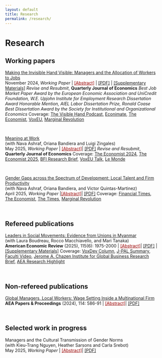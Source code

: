 ```yaml
---
layout: default
title: Research
permalink: /research/
---
```


# Research

## Working papers

<a href="/assets/files/Minni_JMP.pdf" target="_blank" rel="noopener noreferrer">Making the Invisible Hand Visible: Managers and the Allocation of Workers to Jobs</a> <br>
November 2024, *Working Paper* |  <a href="#" class="toggle-abstract" data-target="abstract-1" style="text-decoration: underline; color: #990000;">[Abstract]</a> | <a href="/assets/files/Minni_JMP.pdf" target="_blank" rel="noopener noreferrer">[PDF]</a> | <a href="/assets/files/Minni_Managers_Supplementary.pdf" target="_blank" rel="noopener noreferrer">[Supplementary Materials]</a>
*Revise and Resubmit*, **Quarterly Journal of Economics**
*Best Job Market Paper Award by the European Economic Association and UniCredit Foundation, W.E. Upjohn Institute for Employment Research Dissertation Award Honorable Mention, AIEL Labor Dissertation Prize, Ronald Coase Best Dissertation Award by the Society for Institutional and Organizational Economics*
Coverage: <a href="https://www.thevisiblehand.uk/episodes/episode-54" target="_blank" rel="noopener noreferrer">The Visible Hand Podcast</a>, <a href="https://www.youtube.com/watch?v=83ivIJCi2bQ&feature=youtu.be" target="_blank" rel="noopener noreferrer">Econimate</a>, <a href="https://www.economist.com/business/2024/03/21/the-secret-to-career-success-may-well-be-off-to-the-side" target="_blank" rel="noopener noreferrer">The Economist</a>,  <a href="https://cepr.org/voxeu/columns/good-managers-better-matches-job-allocation-effects-worker-productivity" target="_blank" rel="noopener noreferrer">VoxEU</a>, <a href="https://marginalrevolution.com/marginalrevolution/2025/06/the-value-of-good-management-and-also-talent-allocation.html?utm_source=rss&utm_medium=rss&utm_campaign=the-value-of-good-management-and-also-talent-allocation" target="_blank" rel="noopener noreferrer">Marginal Revolution</a> 

<div id="abstract-1" style="display: none; margin-top: 10px;">
 <em>Abstract:</em> Why do managers matter for firm performance? This paper provides evidence of the critical role of managers in matching workers to jobs within the firm using the universe of personnel records from a large multinational firm. The data covers 200,000 white-collar workers and 30,000 managers over 10 years in 100 countries. I identify good managers as the top 30% by their speed of promotion and leverage exogenous variation induced by the rotation of managers across teams. I find that good managers cause workers to reallocate within the firm through lateral and vertical transfers. This leads to large and persistent gains in workers’ career progression and productivity. Seven years after the manager transition, workers earn 30% more and perform better on objective performance measures. My results imply that the visible hands of managers match workers’ specific skills to specialized jobs, leading to an improvement in the productivity of existing workers that outlasts the managers’ time at the firm.
 </div>
<br>

<a href="/assets/files/ABMZ MeaningatWork2025.pdf" target="_blank" rel="noopener noreferrer">Meaning at Work </a> <br>
(with Nava Ashraf, Oriana Bandiera and Luigi Zingales)  
May 2025, *Working Paper* | <a href="#" class="toggle-abstract" data-target="abstract-4" style="text-decoration: underline; color: #990000;">[Abstract]</a>| <a href="/assets/files/ABMZ MeaningatWork2025.pdf" target="_blank" rel="noopener noreferrer">[PDF]</a>
*Revise and Resubmit*, **Quarterly Journal of Economics**
Coverage: 
<a href="https://www.economist.com/business/2024/12/05/how-to-inspire-people" target="_blank" rel="noopener noreferrer">The Economist 2024</a>, <a href="https://www.economist.com/business/2025/02/13/how-to-get-people-to-resign" target="_blank" rel="noopener noreferrer">The Economist 2025</a>, <a href="https://bfi.uchicago.edu/insights/meaning-at-work/" target="_blank" rel="noopener noreferrer">BFI Research Brief</a>, <a href="https://cepr.org/multimedia/finding-meaning-work" target="_blank" rel="noopener noreferrer">VoxEU Talk</a>, <a href="https://www.lemonde.fr/idees/article/2025/07/02/l-amelioration-des-conditions-de-travail-pourrait-contribuer-a-l-equilibre-des-caisses-de-retraite_6617358_3232.html?search-type=classic&ise_click_rank=1" target="_blank" rel="noopener noreferrer">Le Monde</a>  


<div id="abstract-4" style="display: none; margin-top: 10px;">
<em>Abstract:</em>  We evaluate a firm’s unusual, worker-centered, solution to the agency problem: enabling employees to reduce the cost of effort rather than pushing them with performance rewards. We randomize the roll-out of the firm’s “Discover Your Purpose” intervention among 2,976 white-collar employees and evaluate their outcomes over two years. We find that performance increases because the low performers either leave the firm or improve in their current jobs. The trade-off between meaning and pay flattens as those with low meaning and high pay leave the firm. Treatment also reshapes stated priorities and reduces gender gaps in preferences and behaviors, including uptake of parental leave. A cost-benefit analysis reveals high returns that are shared between the firm and the employees through higher bonuses. Finally, we show that observational data obscure these gains, causing firms to underestimate the intervention’s true value.
</div>
<br>

<a href="/assets/files/ABMQ Gaps.pdf" target="_blank" rel="noopener noreferrer">Gender Gaps across the Spectrum of Development: Local Talent and Firm Productivity</a> <br>
(with Nava Ashraf, Oriana Bandiera, and Victor Quintas-Martinez)  
April 2025, *Working Paper* |<a href="#" class="toggle-abstract" data-target="abstract-3" style="text-decoration: underline; color: #990000;">[Abstract]</a>| <a href="/assets/files/ABMQ Gaps.pdf" target="_blank" rel="noopener noreferrer">[PDF]</a>
Coverage:  <a href="https://www.ft.com/content/83751e6c-544c-4a16-851a-e05f18506afa" target="_blank" rel="noopener noreferrer">Financial Times</a>, <a href="https://www.economist.com/britain/2022/06/30/british-child-care-is-expensive" target="_blank" rel="noopener noreferrer">The Economist</a>, <a href="https://www.thetimes.com/business-money/economics/article/a-man-cant-fix-childcare-only-a-woman-can-n7lj9nn0p?region=global" target="_blank" rel="noopener noreferrer">The Times</a>,  <a href="https://marginalrevolution.com/marginalrevolution/2023/05/gender-roles-and-the-misallocation-of-labour-across-countries.html" target="_blank" rel="noopener noreferrer">Marginal Revolution</a> 


<div id="abstract-3" style="display: none; margin-top: 10px;">
<em>Abstract:</em> We ask whether the gendered division of work affects firm productivity across the spectrum of economic development. Personnel records of over 100,000 individuals hired by a global firm that operates in 100 countries reveal that female employee performance is higher where women are underrepresented in the candidate pool.  This implies productivity gains from hiring more women, but realizing them would require increasing women's pay relative to men. The findings highlight how unequal gender norms in local labor markets create an equity-efficiency trade-off inside the firm, particularly in low-income countries with conservative gender norms.
</div>
<br>


## Refereed publications
<a href="https://www.aeaweb.org/articles?id=10.1257/aer.20230758&from=f" target="_blank" rel="noopener noreferrer">Leaders in Social Movements: Evidence from Unions in Myanmar</a> <br>
(with Laura Boudreau, Rocco Macchiavello, and Mari Tanaka)  
**American Economic Review** (2025), 115(6): 1975-2000 | <a href="#" class="toggle-abstract" data-target="abstract-2" style="text-decoration: underline; color: #990000;">[Abstract]</a>| <a href="/assets/files/BMMT_UnionLeaders.pdf" target="_blank" rel="noopener noreferrer">[PDF]</a> | <a href="/assets/files/BMMT_UnionLeaders_SupMat.pdf" target="_blank" rel="noopener noreferrer">[Supplementary Materials]</a>
Coverage:  <a href="https://voxdev.org/topic/institutions-political-economy/who-leads-unions-and-how-do-they-lead-evidence-myanmar" target="_blank" rel="noopener noreferrer">VoxDev Column</a>, <a href="https://www.povertyactionlab.org/evaluation/union-leaders-and-factory-workers-collective-action-myanmar" target="_blank" rel="noopener noreferrer">J-PAL Summary</a>, <a href="https://faculti.net/union-leaders-experimental-evidence-from-myanmar/" target="_blank" rel="noopener noreferrer">Faculti Video</a>, <a href="https://business.columbia.edu/research-brief/research-brief/psychology-labor-leaders" target="_blank" rel="noopener noreferrer">Jerome A. Chazen Institute for Global Business Research Brief</a>, <a href="https://www.aeaweb.org/research/leaders-social-movements-myanmar" target="_blank" rel="noopener noreferrer">AEA Research Highlight</a>

<div id="abstract-2" style="display: none; margin-top: 10px;">
<em>Abstract:</em>  Social movements are catalysts for crucial institutional changes. To succeed, they must coordinate members’ views (consensus building) and actions (mobilization). We study union leaders within Myanmar’s burgeoning labor movement. Union leaders are positively selected on both personality traits that enable them to influence others and ability but earn lower wages. In group discussions about workers' views on an upcoming national minimum wage negotiation, randomly embedded leaders build consensus around the union’s preferred policy. In an experiment that mimics individual decision-making in a collective action set-up, leaders increase mobilization through coordination. Leaders empower social movements by building consensus that encourages mobilization.
</div>
<br>

## Non-refereed publications
<a href="https://www.aeaweb.org/articles?id=10.1257/pandp.20241076" target="_blank" rel="noopener noreferrer">Global Managers, Local Workers: Wage Setting Inside a Multinational Firm</a> <br>
**AEA Papers & Proceedings** (2024), 114: 586-91 | <a href="#" class="toggle-abstract" data-target="abstract-5"  style="text-decoration: underline; color: #990000;">[Abstract]</a>| <a href="/assets/files/Minni Global Managers P&P.pdf" target="_blank" rel="noopener noreferrer">[PDF]</a>

<div id="abstract-5" style="display: none; margin-top: 10px;">
<em>Abstract:</em> How are wages set within a multinational firm? Combining cross-country data on wages and labor regulations with personnel records of a large multinational firm, I find that wage setting depends on the rank of the employee in the firm hierarchy. For managers, wages are set by the headquarters regardless of local labor market conditions. For factory workers, wages are adjusted according to country-specific wages and labor regulations. These results suggest that the multinational's internal labor market shields managers against changes in external market conditions, while the firm adapts to local labor markets for factory workers.
</div>


<br>

## Selected work in progress
 Managers and the Cultural Transmission of Gender Norms <br>
(with Kieu-Trang Nguyen, Heather Sarsons and Carla Srebot)  <br>
May 2025, *Working Paper* | <a href="#" class="toggle-abstract" data-target="abstract-6" style="text-decoration: underline; color: #990000;">[Abstract]</a>| <a href="" target="_blank" rel="noopener noreferrer">[PDF]</a>

<div id="abstract-6" style="display: none; margin-top: 10px;">
<em>Abstract:</em> This paper examines the influence of managers from countries with different gender norms on workplace culture and gender disparities within organizations. Using data from a multinational firm operating in over 100 countries, we exploit crosscountry manager rotations that are orthogonal to workers to estimate the impact of male managers’ gender norms on the work outcomes of male and female workers within the same team. Managers from countries with one standard deviation more progressive gender attitudes narrow the gender pay gap by 5 percentage points (18%), primarily by promoting women at higher rates. The effects last beyond the manager’s rotation and are concentrated in countries with more conservative gender attitudes. Moreover, local managers in the destination office change their own attitudes, as evidenced by those managers in turn being more gender-equal with their subordinates. Our evidence points to individual managers as critical in shaping corporate culture.
</div>

<br>


